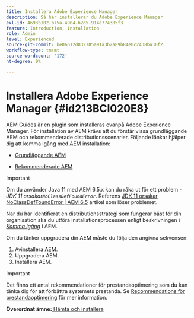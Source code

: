 ```yaml
---
title: Installera Adobe Experience Manager
description: Så här installerar du Adobe Experience Manager
exl-id: 4693b102-b75a-4904-b2d5-914e774305f3
feature: Introduction, Installation
role: Admin
level: Experienced
source-git-commit: be06612d832785a91a3b2a89b84e0c2438ba30f2
workflow-type: tm+mt
source-wordcount: '172'
ht-degree: 0%

---
```


# Installera Adobe Experience Manager {#id213BCI020E8}

AEM Guides är en plugin som installeras ovanpå Adobe Experience Manager. För installation av AEM krävs att du förstår vissa grundläggande AEM och rekommenderade distributionsscenarier. Följande länkar hjälper dig att komma igång med AEM installation:

- [Grundläggande AEM](https://helpx.adobe.com/experience-manager/6-5/sites/deploying/using/deploy.html#BasicConcepts)

- [Rekommenderade AEM](https://helpx.adobe.com/experience-manager/6-5/sites/deploying/using/recommended-deploys.html)


>[!IMPORTANT]
>
> Om du använder Java 11 med AEM 6.5.x kan du råka ut för ett problem - *JDK 11 orsakar`NoClassDefFoundError`*. Referens [JDK 11 orsakar NoClassDefFoundError \| AEM 6.5](https://helpx.adobe.com/experience-manager/kb/jdk-11-causes-noclassdeffounderror---aem-6-5.html) artikel som löser problemet.

När du har identifierat en distributionsstrategi som fungerar bäst för din organisation ska du utföra installationsprocessen enligt beskrivningen i *[Komma igång](https://helpx.adobe.com/experience-manager/6-5/sites/deploying/using/deploy.html#GettingStarted)* i AEM.

Om du tänker uppgradera din AEM måste du följa den angivna sekvensen:

1. Avinstallera AEM.
1. Uppgradera AEM.
1. Installera AEM.

>[!IMPORTANT]
>
> Det finns ett antal rekommendationer för prestandaoptimering som du kan tänka dig för att förbättra systemets prestanda. Se [Recommendations för prestandaoptimering](download-install-recommend-perf-optimiz.md#) för mer information.

**Överordnat ämne:**[ Hämta och installera](download-install.md)
